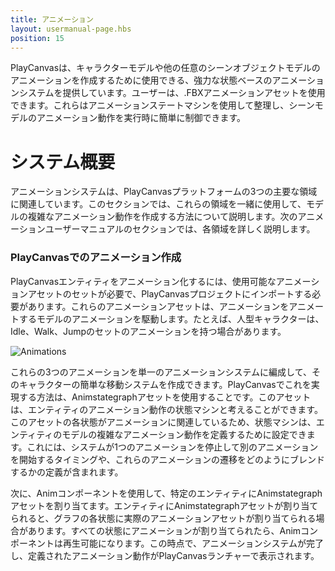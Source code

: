 ```yaml
---
title: アニメーション
layout: usermanual-page.hbs
position: 15
---
```


PlayCanvasは、キャラクターモデルや他の任意のシーンオブジェクトモデルのアニメーションを作成するために使用できる、強力な状態ベースのアニメーションシステムを提供しています。ユーザーは、.FBXアニメーションアセットを使用できます。これらはアニメーションステートマシンを使用して整理し、シーンモデルのアニメーション動作を実行時に簡単に制御できます。

# システム概要

アニメーションシステムは、PlayCanvasプラットフォームの3つの主要な領域に関連しています。このセクションでは、これらの領域を一緒に使用して、モデルの複雑なアニメーション動作を作成する方法について説明します。次のアニメーションユーザーマニュアルのセクションでは、各領域を詳しく説明します。

### PlayCanvasでのアニメーション作成

PlayCanvasエンティティをアニメーション化するには、使用可能なアニメーションアセットのセットが必要で、PlayCanvasプロジェクトにインポートする必要があります。これらのアニメーションアセットは、アニメーションをアニメートするモデルのアニメーションを駆動します。たとえば、人型キャラクターは、Idle、Walk、Jumpのセットのアニメーションを持つ場合があります。

![Animations][1]

これらの3つのアニメーションを単一のアニメーションシステムに編成して、そのキャラクターの簡単な移動システムを作成できます。PlayCanvasでこれを実現する方法は、Animstategraphアセットを使用することです。このアセットは、エンティティのアニメーション動作の状態マシンと考えることができます。このアセットの各状態がアニメーションに関連しているため、状態マシンは、エンティティのモデルの複雑なアニメーション動作を定義するために設定できます。これには、システムが1つのアニメーションを停止して別のアニメーションを開始するタイミングや、これらのアニメーションの遷移をどのようにブレンドするかの定義が含まれます。

次に、Animコンポーネントを使用して、特定のエンティティにAnimstategraphアセットを割り当てます。エンティティにAnimstategraphアセットが割り当てられると、グラフの各状態に実際のアニメーションアセットが割り当てられる場合があります。すべての状態にアニメーションが割り当てられたら、Animコンポーネントは再生可能になります。この時点で、アニメーションシステムが完了し、定義されたアニメーション動作がPlayCanvasランチャーで表示されます。

[1]: /images/user-manual/anim/animations.gif
